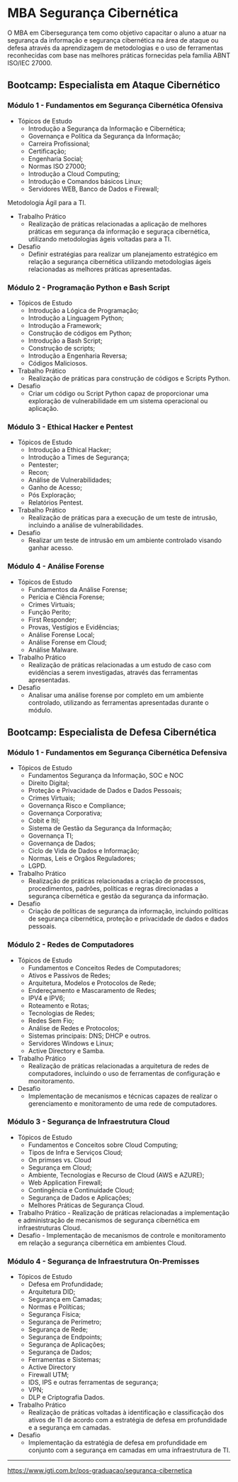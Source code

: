 # MBA Segurança Cibernética

O MBA em Cibersegurança tem como objetivo capacitar o aluno a atuar na segurança da informação e segurança cibernética na área de ataque ou defesa através da aprendizagem de metodologias e o uso de ferramentas reconhecidas com base nas melhores práticas fornecidas pela família ABNT ISO/IEC 27000.

## Bootcamp: Especialista em Ataque Cibernético

### Módulo 1 - Fundamentos em Segurança Cibernética Ofensiva

- Tópicos de Estudo
    - Introdução a Segurança da Informação e Cibernética;
    - Governança e Política da Segurança da Informação;
    - Carreira Profissional;
    - Certificação;
    - Engenharia Social;
    - Normas ISO 27000;
    - Introdução a Cloud Computing;
    - Introdução e Comandos básicos Linux;
    - Servidores WEB, Banco de Dados e Firewall;

Metodologia Ágil para a TI.
- Trabalho Prático
    - Realização de práticas relacionadas a aplicação de melhores práticas em segurança da informação e  seguraça cibernética, utilizando metodologias ágeis voltadas para a TI.
- Desafio
    - Definir estratégias para realizar um planejamento estratégico em relação a segurança cibernética utilizando metodologias ágeis relacionadas as melhores práticas apresentadas.


### Módulo 2 - Programação Python e Bash Script

- Tópicos de Estudo
    - Introdução a Lógica de Programação;
    - Introdução a Linguagem Python;
    - Introdução a Framework;
    - Construção de códigos em Python;
    - Introdução a Bash Script;
    - Construção de scripts;
    - Introdução a Engenharia Reversa;
    - Códigos Maliciosos.
- Trabalho Prático
    - Realização de práticas para construção de códigos e Scripts Python.
- Desafio
    - Criar um código ou Script Python capaz de proporcionar uma exploração de vulnerabilidade em um sistema operacional ou aplicação.

### Módulo 3 - Ethical Hacker e Pentest

- Tópicos de Estudo
    - Introdução a Ethical Hacker;
    - Introdução a Times de Segurança;
    - Pentester;
    - Recon;
    - Análise de Vulnerabilidades;
    - Ganho de Acesso;
    - Pós Exploração;
    - Relatórios Pentest.
- Trabalho Prático
    - Realização de práticas para a execução de um teste de intrusão, incluindo a análise de vulnerabilidades.
- Desafio
    - Realizar um teste de intrusão em um ambiente controlado visando ganhar acesso.

### Módulo 4 - Análise Forense

- Tópicos de Estudo
    - Fundamentos da Análise Forense;
    - Perícia e Ciência Forense;
    - Crimes Virtuais;
    - Função Perito;
    - First Responder;
    - Provas, Vestígios e Evidências;
    - Análise Forense Local;
    - Análise Forense em Cloud;
    - Análise Malware.
- Trabalho Prático
    - Realização de práticas relacionadas a um estudo de caso com evidências a serem investigadas, através das ferramentas apresentadas.
- Desafio
    - Analisar uma análise forense por completo em um ambiente controlado, utilizando as ferramentas apresentadas durante o módulo.


## Bootcamp: Especialista de Defesa Cibernética

### Módulo 1 - Fundamentos em Segurança Cibernética Defensiva

- Tópicos de Estudo
    - Fundamentos Segurança da Informação, SOC e NOC
    - Direito Digital;
    - Proteção e Privacidade de Dados e Dados Pessoais;
    - Crimes Virtuais;
    - Governança Risco e Compliance;
    - Governança Corporativa;
    - Cobit e Itil;
    - Sistema de Gestão da Segurança da Informação;
    - Governança TI;
    - Governança de Dados;
    - Ciclo de Vida de Dados e Informação;
    - Normas, Leis e Orgãos Reguladores;
    - LGPD.
- Trabalho Prático
    - Realização de práticas relacionadas a criação de processos, procedimentos, padrões, políticas e regras direcionadas a segurança cibernética e gestão da segurança da informação.
- Desafio
    - Criação de políticas de segurança da informação, incluindo políticas de segurança cibernética, proteção e privacidade de dados e dados pessoais.

### Módulo 2 - Redes de Computadores

- Tópicos de Estudo
    - Fundamentos e Conceitos Redes de Computadores;
    - Ativos e Passivos de Redes;
    - Arquitetura, Modelos e Protocolos de Rede;
    - Endereçamento e Mascaramento de Redes;
    - IPV4 e IPV6;
    - Roteamento e Rotas;
    - Tecnologias de Redes;
    - Redes Sem Fio;
    - Análise de Redes e Protocolos;
    - Sistemas principais: DNS; DHCP e outros.
    - Servidores Windows e Linux;
    - Active Directory e Samba.
- Trabalho Prático
    - Realização de práticas relacionadas a arquitetura de redes de computadores, incluindo o uso de ferramentas de configuração e monitoramento.
- Desafio
    - Implementação de mecanismos e técnicas capazes de realizar o gerenciamento e monitoramento de uma rede de computadores.

### Módulo 3 - Segurança de Infraestrutura Cloud


- Tópicos de Estudo
    - Fundamentos e Conceitos sobre Cloud Computing;
    - Tipos de Infra e Serviços Cloud;
    - On primses vs. Cloud
    - Segurança em Cloud;
    - Ambiente, Tecnologias e Recurso de Cloud (AWS e AZURE);
    - Web Application Firewall;
    - Contingência e Continuidade Cloud;
    - Segurança de Dados e Aplicações;
    - Melhores Práticas de Segurança Cloud.
- Trabalho Prático
        - Realização de práticas relacionadas a implementação e administração de mecanismos de segurança cibernética em infraestruturas Cloud.
- Desafio
        - Implementação de mecanismos de controle e monitoramento em relação a  segurança cibernética em ambientes Cloud.

### Módulo 4 - Segurança de Infraestrutura On-Premisses

- Tópicos de Estudo
    - Defesa em Profundidade;
    - Arquitetura DID;
    - Segurança em Camadas;
    - Normas e Políticas;
    - Segurança Física;
    - Segurança de Perímetro;
    - Segurança de Rede;
    - Segurança de Endpoints;
    - Segurança de Aplicações;
    - Segurança de Dados;
    - Ferramentas e Sistemas;
    - Active Directory
    - Firewall UTM;
    - IDS, IPS e outras ferramentas de segurança;
    - VPN;
    - DLP e Criptografia Dados.
- Trabalho Prático
    - Realização de práticas voltadas à identificação e classificação dos ativos de TI de acordo com a estratégia de defesa em profundidade e a segurança em camadas.
- Desafio
    - Implementação da estratégia de defesa em profundidade em conjunto com a segurança em camadas em uma infraestrutura de TI.


---

https://www.igti.com.br/pos-graduacao/seguranca-cibernetica
